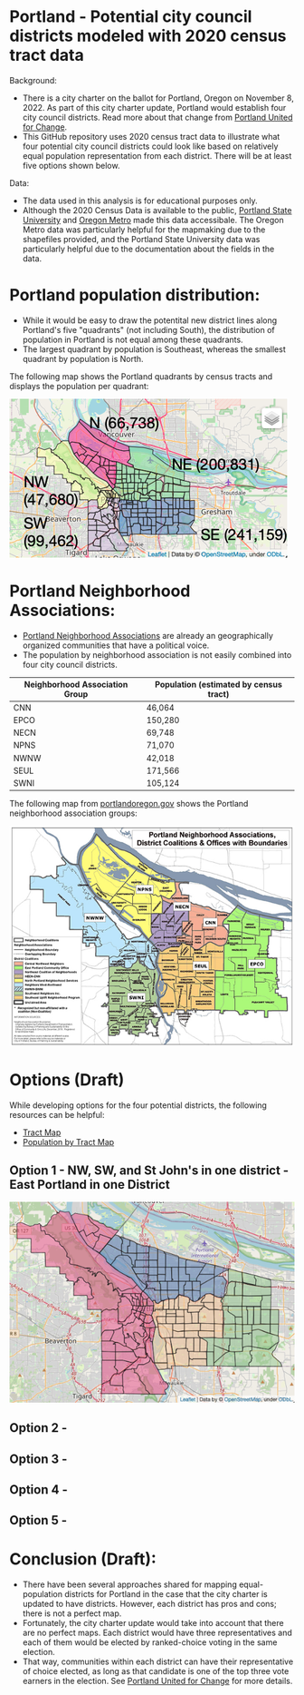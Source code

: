 # Portland - Potential city council districts modeled with 2020 census tract data 

Background:
* There is a city charter on the ballot for Portland, Oregon on November 8, 2022.  As part of this city charter update, Portland would establish four city council districts.  Read more about that change from [Portland United for Change](https://portlandunitedforchange.com/about).
* This GitHub repository uses 2020 census tract data to illustrate what four potential city council districts could look like based on relatively equal population representation from each district.  There will be at least five options shown below.

Data:
* The data used in this analysis is for educational purposes only.
* Although the 2020 Census Data is available to the public, [Portland State University](https://www.pdx.edu/population-research/census-data-oregon) and [Oregon Metro](https://rlisdiscovery.oregonmetro.gov/datasets/census-tracts-2020-redistricting-data) made this data accessibale.  The Oregon Metro data was particularly helpful for the mapmaking due to the shapefiles provided, and the Portland State University data was particularly helpful due to the documentation about the fields in the data.

# Portland population distribution:
* While it would be easy to draw the potentital new district lines along Portland's five "quadrants" (not including South), the distribution of population in Portland is not equal among these quadrants.
* The largest quadrant by population is Southeast, whereas the smallest quadrant by population is North.

The following map shows the Portland quadrants by census tracts and displays the population per quadrant:

![Portland Population by "Quadrant" Image](https://github.com/wpbSabi/portland_potential_districts/blob/main/images/quadrants_map.png)

# Portland Neighborhood Associations:
* [Portland Neighborhood Associations](https://www.portlandoregon.gov/civic/index.cfm?c=28385) are already an geographically organized communities that have a political voice.
* The population by neighborhood association is not easily combined into four city council districts.

| Neighborhood Association Group  | Population (estimated by census tract) |
| ------------- | ------------- |
| CNN | 46,064  |
| EPCO  | 150,280  |
| NECN  | 69,748  |
| NPNS  | 71,070  |
| NWNW  | 42,018  |
| SEUL  | 171,566  |
| SWNI  | 105,124  |

The following map from [portlandoregon.gov](https://www.portlandoregon.gov/civic/index.cfm?c=28385) shows the Portland neighborhood association groups:

![Portland Neighborhood Associations](https://github.com/wpbSabi/portland_potential_districts/blob/main/images/portland_neighborhood_associations.png)

# Options (Draft)
While developing options for the four potential districts, the following resources can be helpful:
* [Tract Map](https://github.com/wpbSabi/portland_potential_districts/blob/main/images/tracts.png)
* [Population by Tract Map](https://github.com/wpbSabi/portland_potential_districts/blob/main/images/population.png)

## Option 1 - NW, SW, and St John's in one district - East Portland in one District
![Option 1](https://github.com/wpbSabi/portland_potential_districts/blob/main/images/option_1.png)

## Option 2 - 

## Option 3 - 

## Option 4 - 

## Option 5 - 


# Conclusion (Draft):
* There have been several approaches shared for mapping equal-population districts for Portland in the case that the city charter is updated to have districts.  However, each district has pros and cons; there is not a perfect map.
* Fortunately, the city charter update would take into account that there are no perfect maps.  Each district would have three representatives and each of them would be elected by ranked-choice voting in the same election.  
* That way, communities within each district can have their representative of choice elected, as long as that candidate is one of the top three vote earners in the election. See [Portland United for Change](https://portlandunitedforchange.com/about) for more details.

